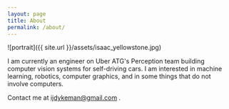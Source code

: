 ```yaml
---
layout: page
title: About
permalink: /about/
---
```



![portrait]({{ site.url }}/assets/isaac_yellowstone.jpg)



I am currently an engineer on Uber ATG's Perception team building computer vision systems for self-driving cars.  I am interested in machine learning, robotics, computer graphics, and in some things that do not involve computers.

Contact me at ijdykeman@gmail.com .

